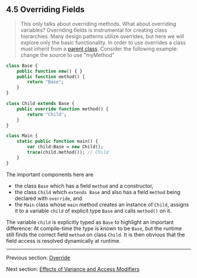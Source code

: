 ## 4.5 Overriding Fields

> This only talks about overriding methods.  What about overriding variables?
Overriding fields is instrumental for creating class hierarchies. Many design patterns utilize overrides, but here we will explore only the basic functionality. In order to use overrides a class must inherit from a [parent class](2.3.2-Inheritance.md). Consider the following example:
> change the source to use "myMethod"
```haxe
class Base {
	public function new() { }
	public function method() {
		return "Base";
	}
}

class Child extends Base {
	public override function method() {
		return "Child";
	}
}

class Main {
	static public function main() {
		var child:Base = new Child();
		trace(child.method()); // Child
	}
}
```

The important components here are



* the class `Base` which has a field `method` and a constructor,
* the class `Child` which `extends Base` and also has a field `method` being declared with `override`, and
* the `Main` class whose `main` method creates an instance of `Child`, assigns it to a variable `child` of explicit type `Base` and calls `method()` on it.



The variable `child` is explicitly typed as `Base` to highlight an important difference: At compile-time the type is known to be `Base`, but the runtime still finds the correct field `method` on class `Child`. It is then obvious that the field access is resolved dynamically at runtime.

---

Previous section: [Override](4.4.4-Override.md)

Next section: [Effects of Variance and Access Modifiers](4.5.1-Effects_of_Variance_and_Access_Modifiers.md)